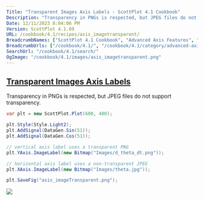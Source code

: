 ```yaml
---
Title: "Transparent Images Axis Labels - ScottPlot 4.1 Cookbook"
Description: "Transparency in PNGs is respected, but JPEG files do not support transparency."
Date: 12/11/2023 8:04:06 PM
Version: ScottPlot 4.1.69
URL: /cookbook/4.1/recipes/asis_imagetransparent/
BreadcrumbNames: ["ScottPlot 4.1 Cookbook", "Advanced Axis Features", "Transparent Images Axis Labels"]
BreadcrumbUrls: ["/cookbook/4.1/", "/cookbook/4.1/category/advanced-axis-features", "/cookbook/4.1/recipes/asis_imagetransparent/"]
SearchUrl: "/cookbook/4.1/search/"
OgImage: "/cookbook/4.1/images/asis_imagetransparent.png"
---
```


<h2><a href='/cookbook/4.1/recipes/asis_imagetransparent/'>Transparent Images Axis Labels</a></h2>

Transparency in PNGs is respected, but JPEG files do not support transparency.

```cs
var plt = new ScottPlot.Plot(600, 400);

plt.Style(Style.Light2);
plt.AddSignal(DataGen.Sin(51));
plt.AddSignal(DataGen.Cos(51));

// vertical axis label uses a transparent PNG
plt.YAxis.ImageLabel(new Bitmap("Images/d_theta_dt.png"));

// horizontal axis label uses a non-transparent JPEG
plt.XAxis.ImageLabel(new Bitmap("Images/theta.jpg"));

plt.SaveFig("asis_imageTransparent.png");
```

<img src='../../images/asis_imagetransparent.png' class='d-block mx-auto my-5' />


